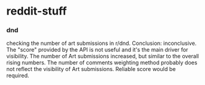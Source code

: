 # reddit-stuff


### dnd
checking the number of art submissions in r/dnd. Conclusion: inconclusive. The "score" provided by the API is not useful and it's the main driver for visibility. The number of Art submissions increased, but similar to the overall rising numbers. The number of comments weighting method probably does not reflect the visibility of Art submissions. Reliable score would be required.


